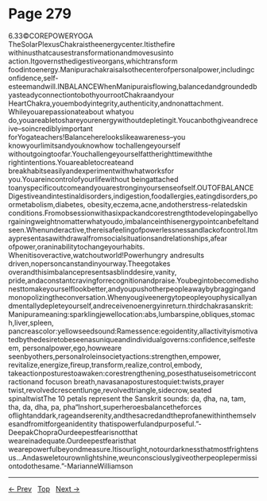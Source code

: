 # Page 279

6.33©COREPOWERYOGA TheSolarPlexusChakraistheenergycenter.Itisthefire withinusthatcausestransformationandmovesusinto action.Itgovernsthedigestiveorgans,whichtransform foodintoenergy.Manipurachakraisalsothecenterofpersonalpower,includingconfidence,self-esteemandwill.INBALANCEWhenManipuraisflowing,balancedandgroundedbyasteadyconnectiontobothyourrootChakraandyour HeartChakra,youembodyintegrity,authenticity,andnonattachment. Whileyouarepassionateabout whatyou do,youareabletoshareyourenergywithoutdepletingit.Youcanbothgiveandreceive–soincrediblyimportant forYogateachers!Balanceherelookslikeawareness–you knowyourlimitsandyouknowhow tochallengeyourself withoutgoingtoofar.Youchallengeyourselfattherighttimewiththe rightintentions.Youareabletocreateand breakhabitseasilyandexperimentwithwhatworksfor you.Youareincontrolofyourlifewithout beingattached toanyspecificoutcomeandyouarestronginyoursenseofself.OUTOFBALANCEDigestiveandintestinaldisorders,indigestion,foodallergies,eatingdisorders,poormetabolism,diabetes, obesity,eczema,acne,andotherstress-relatedskin conditions.Fromobsessionwithasixpackandcorestrengthtodevelopingabellyorgainingweightnomatterwhatyoudo,imbalanceinthisenergypointcanbefeltandseen.Whenunderactive,thereisafeelingofpowerlessnessandlackofcontrol.Itmaypresentasawithdrawalfromsocialsituationsandrelationships,afear ofpower,oraninabilitytochangeyourhabits. Whenitisoveractive,watchoutworld!Powerhungry andresults driven,nopersoncanstandinyourway.Theegotakes overandthisimbalancepresentsasblinddesire,vanity, pride,andaconstantcravingforrecognitionandpraise.Youbegintobecomedishonesttomakeyourselflookbetter,andyoupushotherpeopleawaybybraggingandmonopolizingtheconversation.Whenyougiveenergytopeopleyouphysicallyandmentallydepleteyourself,andreceivenoenergyinreturn.thirdchakrasanskrit:Manipurameaning:sparklingjewellocation:abs,lumbarspine,obliques,stomach,liver,spleen, pancreascolor:yellowseedsound:Ramessence:egoidentity,allactivityismotivatedbythedesiretobeseenasuniqueandindividualgoverns:confidence,selfesteem, personalpower,ego,howweare seenbyothers,personalroleinsocietyactions:strengthen,empower, revitalize,energize,fireup,transform,realize,control,embody, takeactionposturestoawaken:corestrengthening,posesthatuseisometriccontractionand focuson breath,navasanaposturestoquiet:twists,prayer twist,revolvedcrescentlunge,revolvedtriangle,sidecrow,seated spinaltwistThe 10 petals represent the Sanskrit sounds: ḍa, ḍha, na, tam, tha, da, dha, pa, pha“Inshort,superheroesbalancetheforces oflightanddark,rageandserenity,andthesacredandtheprofanewithinthemselvesandfromitforgeanidentity thatispowerfulandpurposeful.”-DeepakChopraOurdeepestfearisnotthat weareinadequate.Ourdeepestfearisthat wearepowerfulbeyondmeasure.Itisourlight,notourdarknessthatmostfrightensus...Andasweletourownlightshine,weunconsciouslygiveotherpeoplepermissiontodothesame.”-MarianneWilliamson


---
[← Prev](/pages/page-278.md) &nbsp; [Top](/index.md) &nbsp; [Next →](/pages/page-280.md)
